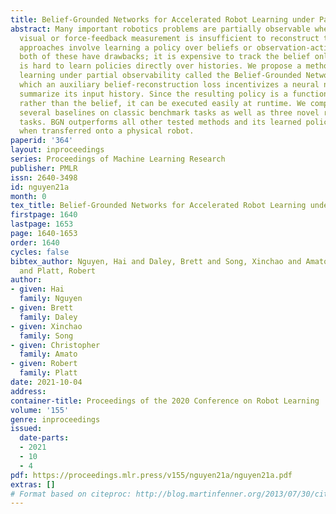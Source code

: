 ```yaml
---
title: Belief-Grounded Networks for Accelerated Robot Learning under Partial Observability
abstract: Many important robotics problems are partially observable where a single
  visual or force-feedback measurement is insufficient to reconstruct the state. Standard
  approaches involve learning a policy over beliefs or observation-action histories.    However,
  both of these have drawbacks; it is expensive to track the belief online, and it
  is hard to learn policies directly over histories. We propose a method for policy
  learning under partial observability called the Belief-Grounded Network (BGN) in
  which an auxiliary belief-reconstruction loss incentivizes a neural network to concisely
  summarize its input history. Since the resulting policy is a function of the history
  rather than the belief, it can be executed easily at runtime. We compare BGN against
  several baselines on classic benchmark tasks as well as three novel robotic force-feedback
  tasks. BGN outperforms all other tested methods and its learned policies work well
  when transferred onto a physical robot.
paperid: '364'
layout: inproceedings
series: Proceedings of Machine Learning Research
publisher: PMLR
issn: 2640-3498
id: nguyen21a
month: 0
tex_title: Belief-Grounded Networks for Accelerated Robot Learning under Partial Observability
firstpage: 1640
lastpage: 1653
page: 1640-1653
order: 1640
cycles: false
bibtex_author: Nguyen, Hai and Daley, Brett and Song, Xinchao and Amato, Christopher
  and Platt, Robert
author:
- given: Hai
  family: Nguyen
- given: Brett
  family: Daley
- given: Xinchao
  family: Song
- given: Christopher
  family: Amato
- given: Robert
  family: Platt
date: 2021-10-04
address:
container-title: Proceedings of the 2020 Conference on Robot Learning
volume: '155'
genre: inproceedings
issued:
  date-parts:
  - 2021
  - 10
  - 4
pdf: https://proceedings.mlr.press/v155/nguyen21a/nguyen21a.pdf
extras: []
# Format based on citeproc: http://blog.martinfenner.org/2013/07/30/citeproc-yaml-for-bibliographies/
---
```

